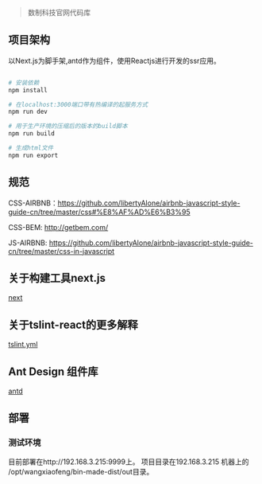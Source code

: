 > 数制科技官网代码库

## 项目架构
以Next.js为脚手架,antd作为组件，使用Reactjs进行开发的ssr应用。

``` bash

# 安装依赖
npm install

# 在localhost:3000端口带有热编译的起服务方式
npm run dev

# 用于生产环境的压缩后的版本的build脚本
npm run build

# 生成html文件
npm run export


```

## 规范

 CSS-AIRBNB：https://github.com/libertyAlone/airbnb-javascript-style-guide-cn/tree/master/css#%E8%AF%AD%E6%B3%95

 CSS-BEM: http://getbem.com/

 JS-AIRBNB: https://github.com/libertyAlone/airbnb-javascript-style-guide-cn/tree/master/css-in-javascript


## 关于构建工具next.js
[next](https://nextjs.frontendx.cn/) 

## 关于tslint-react的更多解释
[tslint.yml](https://github.com/palantir/tslint-react)

## Ant Design 组件库
[antd](https://ant.design/index-cn)

## 部署

### 测试环境
目前部署在http://192.168.3.215:9999上。
项目目录在192.168.3.215 机器上的 /opt/wangxiaofeng/bin-made-dist/out目录。
